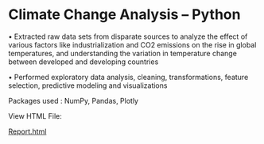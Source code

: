 # Climate Change Analysis – Python

• Extracted raw data sets from disparate sources to analyze the effect of various factors like industrialization and CO2 emissions on the rise in global temperatures, and understanding the variation in temperature change between developed and developing countries

• Performed exploratory data analysis, cleaning, transformations, feature selection, predictive modeling and visualizations

Packages used : NumPy, Pandas, Plotly

View HTML File:

[Report.html](https://htmlpreview.github.io/?https://github.com/jaidevjampani/Climate-Change-Analysis-Python/blob/master/Climate%20Change%20Analysis_Final.html)
